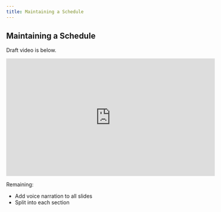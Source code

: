 ```yaml
---
title: Maintaining a Schedule
---
```


## Maintaining a Schedule

Draft video is below.

<iframe width="560" height="315" src="https://www.youtube.com/embed/QR14TfMes1w" title="YouTube video player" frameborder="0" allow="accelerometer; autoplay; clipboard-write; encrypted-media; gyroscope; picture-in-picture" allowfullscreen></iframe>

Remaining:
- Add voice narration to all slides
- Split into each section
